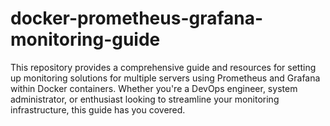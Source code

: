 # docker-prometheus-grafana-monitoring-guide
This repository provides a comprehensive guide and resources for setting up monitoring solutions for multiple servers using Prometheus and Grafana within Docker containers. Whether you're a DevOps engineer, system administrator, or enthusiast looking to streamline your monitoring infrastructure, this guide has you covered.
